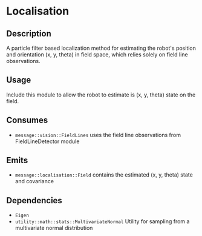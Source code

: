 # Localisation

## Description
A particle filter based localization method for estimating the robot's position and orientation (x, y, theta) in
field space, which relies solely on field line observations.

## Usage

Include this module to allow the robot to estimate is (x, y, theta) state on the field.

## Consumes
- `message::vision::FieldLines` uses the field line observations from FieldLineDetector module

## Emits

- `message::localisation::Field` contains the estimated (x, y, theta) state and covariance

## Dependencies

- `Eigen`
- `utility::math::stats::MultivariateNormal` Utility for sampling from a multivariate normal distribution
